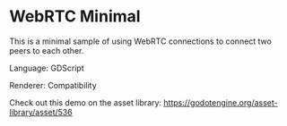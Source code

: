 # WebRTC Minimal

This is a minimal sample of using WebRTC connections to connect two peers to each other.

Language: GDScript

Renderer: Compatibility

Check out this demo on the asset library: https://godotengine.org/asset-library/asset/536
